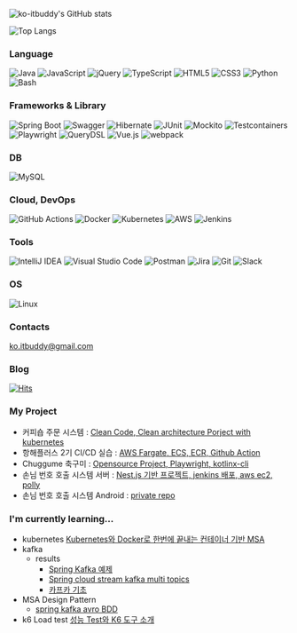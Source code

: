 ![ko-itbuddy's GitHub stats](https://github-readme-stats.vercel.app/api?username=ko-itbuddy&show_icons=true&theme=radical)

![Top Langs](https://github-readme-stats.vercel.app/api/top-langs/?username=ko-itbuddy&layout=compact&theme=radical&hide=TSQL,Tcl,QML,C,Python,ASP,C%23,C%2B%2B)

### Language
![Java](https://img.shields.io/badge/java-%23ED8B00.svg?style=for-the-badge&logo=openjdk&logoColor=white)
![JavaScript](https://img.shields.io/badge/javascript-%23323330.svg?style=for-the-badge&logo=javascript&logoColor=%23F7DF1E)
![jQuery](https://img.shields.io/badge/jquery-%230769AD.svg?style=for-the-badge&logo=jquery&logoColor=white)
![TypeScript](https://img.shields.io/badge/typescript-%23007ACC.svg?style=for-the-badge&logo=typescript&logoColor=white)
![HTML5](https://img.shields.io/badge/html5-%23E34F26.svg?style=for-the-badge&logo=html5&logoColor=white)
![CSS3](https://img.shields.io/badge/css3-%231572B6.svg?style=for-the-badge&logo=css3&logoColor=white)
![Python](https://img.shields.io/badge/python-3670A0?style=for-the-badge&logo=python&logoColor=ffdd54)
![Bash](https://img.shields.io/badge/bash-%23121011.svg?style=for-the-badge&logo=gnu-bash&logoColor=white)

### Frameworks & Library
![Spring Boot](https://img.shields.io/badge/Spring%20Boot-F2F4F9?style=for-the-badge&logo=spring-boot)
![Swagger](https://img.shields.io/badge/-Swagger-%23Clojure?style=for-the-badge&logo=swagger&logoColor=white)
![Hibernate](https://img.shields.io/badge/Hibernate-59666C?style=for-the-badge&logo=Hibernate&logoColor=white)
![JUnit](https://img.shields.io/badge/JUnit-25A162?style=for-the-badge&logo=JUnit5&logoColor=white)
![Mockito](https://img.shields.io/badge/Mockito-25A162?style=for-the-badge&logo=Mockito&logoColor=white)
![Testcontainers](https://img.shields.io/badge/Testcontainers-25A162?style=for-the-badge&logo=Testcontainers&logoColor=white)
![Playwright](https://img.shields.io/badge/Playwright-25A162?style=for-the-badge&logo=Playwright&logoColor=white)
![QueryDSL](https://img.shields.io/badge/QueryDSL-25A162?style=for-the-badge&logo=QueryDSL&logoColor=white)
![Vue.js](https://img.shields.io/badge/Vue.js-35495E?style=for-the-badge&logo=vuedotjs&logoColor=4FC08D)
![webpack](https://img.shields.io/badge/webpack-%238DD6F9.svg?style=for-the-badge&logo=webpack&logoColor=black)

### DB
![MySQL](https://img.shields.io/badge/mysql-4479A1.svg?style=for-the-badge&logo=mysql&logoColor=white)


### Cloud, DevOps
![GitHub Actions](https://img.shields.io/badge/github%20actions-%232671E5.svg?style=for-the-badge&logo=githubactions&logoColor=white)
![Docker](https://img.shields.io/badge/docker-%230db7ed.svg?style=for-the-badge&logo=docker&logoColor=white)
![Kubernetes](https://img.shields.io/badge/kubernetes-%23326ce5.svg?style=for-the-badge&logo=kubernetes&logoColor=white)
![AWS](https://img.shields.io/badge/AWS-%23FF9900.svg?style=for-the-badge&logo=amazon-aws&logoColor=white)
![Jenkins](https://img.shields.io/badge/jenkins-%232C5263.svg?style=for-the-badge&logo=jenkins&logoColor=white)


### Tools
![IntelliJ IDEA](https://img.shields.io/badge/IntelliJIDEA-000000.svg?style=for-the-badge&logo=intellij-idea&logoColor=white)
![Visual Studio Code](https://img.shields.io/badge/Visual%20Studio%20Code-0078d7.svg?style=for-the-badge&logo=visual-studio-code&logoColor=white)
![Postman](https://img.shields.io/badge/Postman-FF6C37?style=for-the-badge&logo=postman&logoColor=white)
![Jira](https://img.shields.io/badge/jira-%230A0FFF.svg?style=for-the-badge&logo=jira&logoColor=white)
![Git](https://img.shields.io/badge/git-%23F05033.svg?style=for-the-badge&logo=git&logoColor=white)
![Slack](https://img.shields.io/badge/Slack-4A154B?style=for-the-badge&logo=slack&logoColor=white)

### OS
![Linux](https://img.shields.io/badge/Linux-FCC624?style=for-the-badge&logo=linux&logoColor=black)

### 

### Contacts
ko.itbuddy@gmail.com

### Blog
[![Hits](https://hits.seeyoufarm.com/api/count/incr/badge.svg?url=https%3A%2F%2Fvelog.io%2F%40itbuddy%2Fposts&count_bg=%2379C83D&title_bg=%23555555&icon=&icon_color=%23E7E7E7&title=velog&edge_flat=false)](https://hits.seeyoufarm.com)


### My Project
- 커피숍 주문 시스템 : [Clean Code, Clean architecture Porject with kubernetes](https://github.com/ko-itbuddy/coffee-shop)
- 항해플러스 2기 CI/CD 실습 : [AWS Fargate, ECS, ECR, Github Action](https://github.com/ko-itbuddy/hanghea-0010/tree/main/.github)
- Chuggume 축구미 : [Opensource Project, Playwright, kotlinx-cli ](https://github.com/CHUGGU-ME/CHUGGU-ME-v2) 
- 손님 번호 호출 시스템 서버 : [Nest.js 기반 프로젝트, jenkins 배포, aws ec2, polly](https://github.com/ko-itbuddy/nestjs-broadcast_speaker)
- 손님 번호 호출 시스템 Android : [private repo](https://github.com/ko-itbuddy/BroadcastSpeaker_mobile)

### I'm currently learning...
- kubernetes [Kubernetes와 Docker로 한번에 끝내는 컨테이너 기반 MSA](https://storage.googleapis.com/static.fastcampus.co.kr/prod/uploads/202208/075729-717/[%ED%8C%A8%EC%8A%A4%ED%8A%B8%EC%BA%A0%ED%8D%BC%EC%8A%A4]-%EA%B5%90%EC%9C%A1%EA%B3%BC%EC%A0%95%EC%86%8C%EA%B0%9C%EC%84%9C-%EC%B4%88%EA%B2%A9%EC%B0%A8-%ED%8C%A8%ED%82%A4%EC%A7%80--kubernetes%EC%99%80-docker%EB%A1%9C-%ED%95%9C-%EB%B2%88%EC%97%90-%EB%81%9D%EB%82%B4%EB%8A%94-%EC%BB%A8%ED%85%8C%EC%9D%B4%EB%84%88-%EA%B8%B0%EB%B0%98-msa-.pdf)
- kafka
  - results
    - [Spring Kafka 예제](https://github.com/ko-itbuddy/spring-kafka)
    - [Spring cloud stream kafka multi topics](https://github.com/ko-itbuddy/spring-stream-kafka)
    - [카프카 기초](https://github.com/ko-itbuddy/kafka-study)
- MSA Design Pattern
    - [spring kafka avro BDD](https://github.com/ko-itbuddy/spring-kafka-avro)
- k6 Load test [성능 Test와 K6 도구 소개](https://github.com/schooldevops/k6-tutorials/blob/main/UsingK6/99_K6_Seminar.md)


<!--
**ko-itbuddy/ko-itbuddy** is a ✨ _special_ ✨ repository because its `README.md` (this file) appears on your GitHub profile.

Here are some ideas to get you started:

- 🔭 I’m currently working on ...
- 🌱 I’m currently learning ...
- 👯 I’m looking to collaborate on ...
- 🤔 I’m looking for help with ...
- 💬 Ask me about ...
- 📫 How to reach me: ...
- 😄 Pronouns: ...
- ⚡ Fun fact: ...
-->
